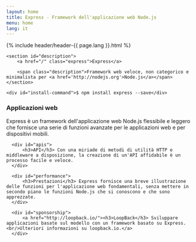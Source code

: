 ```yaml
---
layout: home
title: Express - Framework dell'applicazione web Node.js
menu: home
lang: it
---
```

<!---
 Copyright (c) 2016 StrongLoop, IBM, and Express Contributors
 License: MIT
-->
<section id="home-content">
    {% include header/header-{{ page.lang }}.html %}
    <div id="overlay"></div>

    <section id="description">
        <a href="/" class="express">Express</a>

        <span class="description">Framework web veloce, non categorico e minimalista per <a href='http://nodejs.org'>Node.js</a></span>
    </section>

    <div id="install-command">$ npm install express --save</div>
</section>

<!--<section id="doc-langs" markdown="1">
  Documenti di Express disponibili in altre lingue: [Spagnolo](/es), [Giapponese](/ja), [Russo](/ru), [Cinese](/zh), [Coreano](/ko), [Portoghese](/pt-br).
</section>-->

<section id="intro">

  <div id="boxes" class="clearfix">
      <div id="web-applications">
          <h3>Applicazioni web</h3> Express è un framework dell'applicazione web Node.js flessibile e leggero che fornisce una serie di funzioni avanzate per le applicazioni web e per dispositivi mobili.
      </div>

      <div id="apis">
          <h3>API</h3> Con una miriade di metodi di utilità HTTP e middleware a disposizione, la creazione di un'API affidabile è un processo facile e veloce.
      </div>

      <div id="performance">
          <h3>Prestazioni</h3> Express fornisce una breve illustrazione delle funzioni per l'applicazione web fondamentali, senza mettere in secondo piano le funzioni Node.js che si conoscono e che sono apprezzate.
      </div>

      <div id="sponsorship">
          <a href="http://loopback.io/"><h3>LoopBack</h3> Sviluppare applicazioni basate sul modello con un framework basato su Express.<br/>Ulteriori informazioni su loopback.io.</a>
      </div>
  </div>

</section>

<!--
<section id="announcements">
  {% include announcement/announcement-{{ page.lang }}.md %}
</section>
-->
